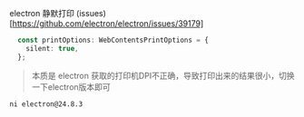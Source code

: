 electron 静默打印 (issues)[https://github.com/electron/electron/issues/39179]

```ts {2}
  const printOptions: WebContentsPrintOptions = {
    silent: true,
  };
```
> 本质是 electron 获取的打印机DPI不正确，导致打印出来的结果很小，切换一下electron版本即可

``` 
ni electron@24.8.3
```